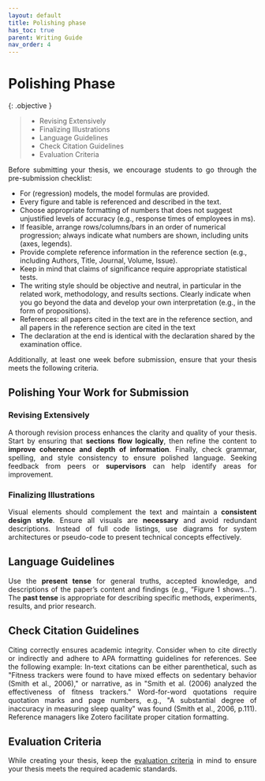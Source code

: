 ```yaml
---
layout: default
title: Polishing phase
has_toc: true
parent: Writing Guide
nav_order: 4
---
```


<style>
  p {
    text-align: justify;
  }
</style>

# Polishing Phase


{: .objective }
> 
> - Revising Extensively
> - Finalizing Illustrations
> - Language Guidelines
> - Check Citation Guidelines
> - Evaluation Criteria


Before submitting your thesis, we encourage students to go through the pre-submission checklist:

- For (regression) models, the model formulas are provided.
- Every figure and table is referenced and described in the text.
- Choose appropriate formatting of numbers that does not suggest unjustified levels of accuracy (e.g., response times of employees in ms).
- If feasible, arrange rows/columns/bars in an order of numerical progression; always indicate what numbers are shown, including units (axes, legends).
- Provide complete reference information in the reference section (e.g., including Authors, Title, Journal, Volume, Issue).
- Keep in mind that claims of significance require appropriate statistical tests.
- The writing style should be objective and neutral, in particular in the related work, methodology, and results sections. Clearly indicate when you go beyond the data and develop your own interpretation (e.g., in the form of propositions).
- References: all papers cited in the text are in the reference section, and all papers in the reference section are cited in the text
- The declaration at the end is identical with the declaration shared by the examination office.

<!-- Note: this list is not complete. Please feel free to suggest additional items. -->

Additionally, at least one week before submission, ensure that your thesis meets the following criteria.

## Polishing Your Work for Submission

### Revising Extensively

A thorough revision process enhances the clarity and quality of your thesis. 
Start by ensuring that **sections flow logically**, then refine the content to **improve coherence and depth of information**. 
Finally, check grammar, spelling, and style consistency to ensure polished language. 
Seeking feedback from peers or **supervisors** can help identify areas for improvement.

### Finalizing Illustrations

Visual elements should complement the text and maintain a **consistent design style**. 
Ensure all visuals are **necessary** and avoid redundant descriptions. 
Instead of full code listings, use diagrams for system architectures or pseudo-code to present technical concepts effectively.

## Language Guidelines

Use the **present tense** for general truths, accepted knowledge, and descriptions of the paper’s content and findings (e.g., “Figure 1 shows…”). 
The **past tense** is appropriate for describing specific methods, experiments, results, and prior research.

## Check Citation Guidelines

Citing correctly ensures academic integrity. 
Consider when to cite directly or indirectly and adhere to APA formatting guidelines for references.
See the following example:
In-text citations can be either parenthetical, such as "Fitness trackers were found to have mixed effects on sedentary behavior (Smith et al., 2006)," or narrative, as in "Smith et al. (2006) analyzed the effectiveness of fitness trackers."
Word-for-word quotations require quotation marks and page numbers, e.g., "A substantial degree of inaccuracy in measuring sleep quality" was found (Smith et al., 2006, p.111). 
Reference managers like Zotero facilitate proper citation formatting.

## Evaluation Criteria

While creating your thesis, keep the [evaluation criteria](../evaluation.html) in mind to ensure your thesis meets the required academic standards.